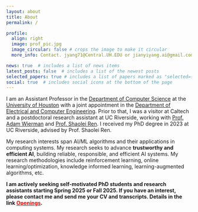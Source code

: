 ```yaml
---
layout: about
title: About
permalink: /

profile:
  align: right
  image: prof_pic.jpg
  image_circular: false # crops the image to make it circular
  more_info: Contact. jyang71@Central.UH.EDU or jianyiyang.ai@gmail.com

news: true  # includes a list of news items
latest_posts: false  # includes a list of the newest posts
selected_papers: true # includes a list of papers marked as "selected={true}"
social: true  # includes social icons at the bottom of the page
---
```


I am an Assistant Professor in the [Department of Computer Science](https://uh.edu/nsm/computer-science/) at the [University of Houston](https://www.uh.edu) with a joint appointment in the [Department of Electrical and Computer Engineering](https://www.ece.uh.edu).
Prior to that, I was a visitor at Caltech and a postdoctoral research assistant at UC Riverside, working with [Prof. Adam Wierman](https://adamwierman.com) and [Prof. Shaolei Ren](https://shaoleiren.github.io).
I received my PhD degree in 2023 at UC Riverside, advised by Prof. Shaolei Ren. 

My research interests span AI/ML algorithms and their applications in computing systems.  My research seeks to advance **trustworthy and efficient AI**, building reliable, responsible, and efficient AI systems. My research methodologies include reinforcement learning, online learning/optimization, knowledge informed learning, learning-augmented algorithms, etc.


**I am actively seeking self-motivated PhD students and research assistants starting Spring 2025 or Fall 2025. If you have an interest, please contact me and send me your CV and transcripts. Details in the link [<span style="color: red;">Openings</span>](https://jyang-ai.github.io/join/).**






